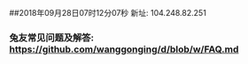 ##2018年09月28日07时12分07秒 新址: 104.248.82.251
### 兔友常见问题及解答: https://github.com/wanggonging/d/blob/w/FAQ.md
